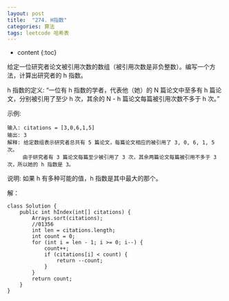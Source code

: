 ```yaml
---
layout: post
title:  "274. H指数"
categories: 算法
tags: leetcode 哈希表
---
```


* content
{:toc}

<!--more-->

给定一位研究者论文被引用次数的数组（被引用次数是非负整数）。编写一个方法，计算出研究者的 h 指数。

h 指数的定义: “一位有 h 指数的学者，代表他（她）的 N 篇论文中至多有 h 篇论文，分别被引用了至少 h 次，其余的 N - h 篇论文每篇被引用次数不多于 h 次。”

示例:

```
输入: citations = [3,0,6,1,5]
输出: 3 
解释: 给定数组表示研究者总共有 5 篇论文，每篇论文相应的被引用了 3, 0, 6, 1, 5 次。
     由于研究者有 3 篇论文每篇至少被引用了 3 次，其余两篇论文每篇被引用不多于 3 次，所以她的 h 指数是 3。
```

说明: 如果 h 有多种可能的值，h 指数是其中最大的那个。

解：

```
class Solution {
    public int hIndex(int[] citations) {
        Arrays.sort(citations);
        //01356
        int len = citations.length;
        int count = 0;
        for (int i = len - 1; i >= 0; i--) {
            count++;
            if (citations[i] < count) {
                return --count;
            }
        }
        return count;        
    }
}
```
